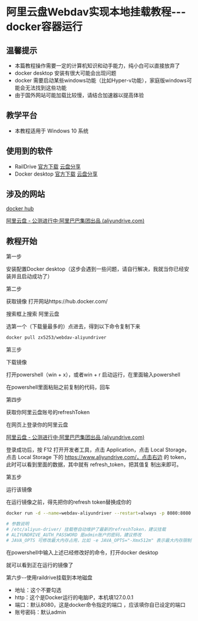 # 阿里云盘Webdav实现本地挂载教程---docker容器运行

## 温馨提示

* 本篇教程操作需要一定的计算机知识和动手能力，纯小白可以直接放弃了
* docker desktop 安装有很大可能会出现问题
* docker 需要启动某些windows功能（比如Hyper-v功能），家庭版windows可能会无法找到这些功能
* 由于国外网站可能加载比较慢，请结合加速器以提高体验

## 教学平台

* 本教程适用于 Windows 10 系统

## 使用到的软件

* RailDrive [官方下载](https://dw85.uptodown.com/dwn/3pafw1bUyb46bYs-x-qhYEv1DUGW-K3652EEB8T1NZMo1AWcTLZdmsIo3YIBzs7zW_NlIAr2WPB-Fh4CPDa_n8M6b2WT7QiFpp-XfXzYlWkBc9sfGVOXNQAm3CqMV1ro/LLsYOxrCPB4x3vMqkwwxd1pt1CmrV1ZO9-HsadS_OXqqYFzIGQMnSiMjSYDA8RPEp2BL0LWvExOelJ8SJsZv5A9w0967FNIFvcGgQQ9FXtmKT4Tq9mexK_VunzbCtCtv/sIoURY9Mbev1KTTCMV6wNmUM0b-29Gju_KTUCSAHxHKUb63q47R28b3P0p4ZQkVjCMbo3uMrZIDpj9sm8JGthQ==/raidrive-2021-5-20.exe)  [云盘分享](https://www.aliyundrive.com/s/jsBxXFgPhig)
* Docker desktop [官方下载](https://desktop.docker.com/win/main/amd64/Docker%20Desktop%20Installer.exe)  [云盘分享](https://www.aliyundrive.com/s/Y4Z7u87emoU)

## 涉及的网站

[docker hub](https://hub.docker.com/)

[阿里云盘 - 公测进行中·阿里巴巴集团出品 (aliyundrive.com)](https://www.aliyundrive.com/)



## 教程开始

第一步

安装配置Docker desktop（这步会遇到一些问题，请自行解决，我就当你已经安装并且启动成功了）

第二步

获取镜像 打开网站https://hub.docker.com/

搜索框上搜索 阿里云盘

选第一个（下载量最多的）点进去，得到以下命令复制下来

```bash
docker pull zx5253/webdav-aliyundriver
```

第三步

下载镜像

打开powershell（win + x），或者win + r 启动运行，在里面输入powershell

在powershell里面粘贴之前复制的代码，回车

第四步

获取你阿里云盘账号的refreshToken

在网页上登录你的阿里云盘

[阿里云盘 - 公测进行中·阿里巴巴集团出品 (aliyundrive.com)](https://www.aliyundrive.com/)

登录成功后，按 F12 打开开发者工具，点击 Application，点击 Local Storage，点击 Local Storage 下的 https://www.aliyundrive.com/，点击右边 的 token，此时可以看到里面的数据，其中就有 refresh_token，把其值复 制出来即可。

第五步

运行该镜像

在运行镜像之前，得先把你的refresh token替换成你的

```bash
docker run -d --name=webdav-aliyundriver --restart=always -p 8080:8080  -v /etc/localtime:/etc/localtime -v /etc/aliyun-driver/:/etc/aliyun-driver/ -e TZ="Asia/Shanghai" -e ALIYUNDRIVE_REFRESH_TOKEN="your refreshToken" -e ALIYUNDRIVE_AUTH_PASSWORD="admin" -e JAVA_OPTS="-Xmx1g" zx5253/webdav-aliyundriver

# 参数说明
# /etc/aliyun-driver/ 挂载卷自动维护了最新的refreshToken，建议挂载
# ALIYUNDRIVE_AUTH_PASSWORD 是admin账户的密码，建议修改
# JAVA_OPTS 可修改最大内存占用，比如 -e JAVA_OPTS="-Xmx512m" 表示最大内存限制为512m
```

在powershell中输入上述已经修改好的命令，打开docker desktop

就可以看到正在运行的镜像了

第六步--使用raildrive挂载到本地磁盘

* 地址：这个不要勾选
* http：这个是Docker运行的电脑IP，本机填127.0.0.1 
* 端口：默认8080，这是docker命令指定的端口 ，应该填你自已设定的端口
* 账号密码：默认admin



